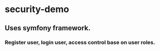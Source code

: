# security-demo
## Uses symfony framework.
### Register user, login user, access control base on user roles.
